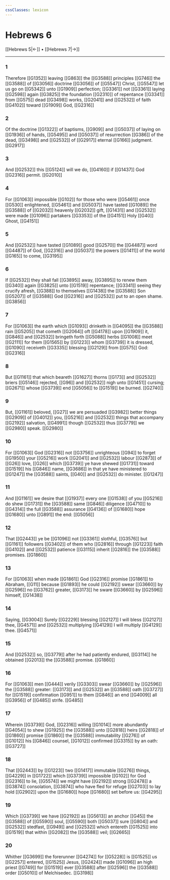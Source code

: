 ```yaml
---
cssClasses: lexicon
---
```

# Hebrews 6

[[Hebrews 5|←]] • [[Hebrews 7|→]]

---

### 1
Therefore [[G1352]] leaving [[G863]] the [[G3588]] principles [[G746]] the [[G3588]] of [[G3056]] doctrine [[G3056]] of [[G5547]] Christ, [[G5547]] let us go on [[G5342]] unto [[G1909]] perfection; [[G3361]] not [[G3361]] laying [[G2598]] again [[G3825]] the foundation [[G2310]] of repentance [[G3341]] from [[G575]] dead [[G3498]] works, [[G2041]] and [[G2532]] of faith [[G4102]] toward [[G1909]] God, [[G2316]]

### 2
Of the doctrine [[G1322]] of baptisms, [[G909]] and [[G5037]] of laying on [[G1936]] of hands, [[G5495]] and [[G5037]] of resurrection [[G386]] of the dead, [[G3498]] and [[G2532]] of [[G2917]] eternal [[G166]] judgment. [[G2917]]

### 3
And [[G2532]] this [[G5124]] will we do, [[G4160]] if [[G1437]] God [[G2316]] permit. [[G2010]]

### 4
For [[G1063]] impossible [[G102]] for those who were [[G5461]] once [[G530]] enlightened, [[G5461]] and [[G5037]] have tasted [[G1089]] the [[G3588]] of [[G2032]] heavenly [[G2032]] gift, [[G1431]] and [[G2532]] were made [[G1096]] partakers [[G3353]] of the [[G4151]] Holy [[G40]] Ghost, [[G4151]]

### 5
And [[G2532]] have tasted [[G1089]] good [[G2570]] the [[G4487]] word [[G4487]] of God, [[G2316]] and [[G5037]] the powers [[G1411]] of the world [[G165]] to come, [[G3195]]

### 6
If [[G2532]] they shall fall [[G3895]] away, [[G3895]] to renew them [[G340]] again [[G3825]] unto [[G1519]] repentance; [[G3341]] seeing they crucify afresh, [[G388]] to themselves [[G1438]] the [[G3588]] Son [[G5207]]  of [[G3588]] God [[G2316]] and [[G2532]] put to an open shame. [[G3856]]

### 7
For [[G1063]] the earth which [[G1093]] drinketh in [[G4095]] the [[G3588]] rain [[G5205]] that cometh [[G2064]] oft [[G4178]] upon [[G1909]] it, [[G846]] and [[G2532]] bringeth forth [[G5088]] herbs [[G1008]] meet [[G2111]] for them [[G1565]] by [[G1223]] whom [[G3739]] it is dressed, [[G1090]] receiveth [[G3335]] blessing [[G2129]] from [[G575]] God: [[G2316]]

### 8
But [[G1161]] that which beareth [[G1627]] thorns [[G173]] and [[G2532]] briers [[G5146]] rejected, [[G96]] and [[G2532]] nigh unto [[G1451]] cursing; [[G2671]] whose [[G3739]] end [[G5056]] to [[G1519]] be burned. [[G2740]]

### 9
But, [[G1161]] beloved, [[G27]] we are persuaded [[G3982]] better things [[G2909]] of [[G4012]] you, [[G5216]] and [[G2532]] things that accompany [[G2192]] salvation, [[G4991]] though [[G2532]] thus [[G3779]] we [[G2980]] speak. [[G2980]]

### 10
For [[G1063]] God [[G2316]] not [[G3756]] unrighteous [[G94]] to forget [[G1950]] your [[G5216]] work [[G2041]] and [[G2532]] labour [[G2873]] of [[G26]] love, [[G26]] which [[G3739]] ye have shewed [[G1731]] toward [[G1519]] his [[G846]] name, [[G3686]] in that ye have ministered to [[G1247]] the [[G3588]] saints, [[G40]] and [[G2532]] do minister. [[G1247]]

### 11
And [[G1161]] we desire that [[G1937]] every one [[G1538]] of you [[G5216]] do shew [[G1731]] the [[G3588]] same [[G846]] diligence [[G4710]] to [[G4314]] the full [[G3588]] assurance [[G4136]] of [[G1680]] hope [[G1680]] unto [[G891]] the end: [[G5056]]

### 12
That [[G2443]] ye be [[G1096]] not [[G3361]] slothful, [[G3576]] but [[G1161]] followers [[G3402]] of them who [[G2816]] through [[G1223]] faith [[G4102]] and [[G2532]] patience [[G3115]] inherit [[G2816]] the [[G3588]] promises. [[G1860]]

### 13
For [[G1063]] when made [[G1861]] God [[G2316]] promise [[G1861]] to Abraham, [[G11]] because [[G1893]] he could [[G2192]] swear [[G3660]] by [[G2596]] no [[G3762]] greater, [[G3173]] he sware [[G3660]] by [[G2596]] himself, [[G1438]]

### 14
Saying, [[G3004]] Surely [[G2229]] blessing [[G2127]] I will bless [[G2127]] thee, [[G4571]] and [[G2532]] multiplying [[G4129]] I will multiply [[G4129]] thee. [[G4571]]

### 15
And [[G2532]] so, [[G3779]] after he had patiently endured, [[G3114]] he obtained [[G2013]] the [[G3588]] promise. [[G1860]]

### 16
For [[G1063]] men [[G444]] verily [[G3303]] swear [[G3660]] by [[G2596]] the [[G3588]] greater: [[G3173]] and [[G2532]]  an [[G3588]] oath [[G3727]] for [[G1519]] confirmation [[G951]] to them [[G846]] an end [[G4009]] all [[G3956]] of [[G485]] strife. [[G485]]

### 17
Wherein [[G3739]] God, [[G2316]] willing [[G1014]] more abundantly [[G4054]] to shew [[G1925]] the [[G3588]] unto [[G2818]] heirs [[G2818]] of [[G1860]] promise [[G1860]] the [[G3588]] immutability [[G276]] of [[G1012]] his [[G846]] counsel, [[G1012]] confirmed [[G3315]] by an oath: [[G3727]]

### 18
That [[G2443]] by [[G1223]] two [[G1417]] immutable [[G276]] things, [[G4229]] in [[G1722]] which [[G3739]] impossible [[G102]] for God [[G2316]] to lie, [[G5574]] we might have [[G2192]] strong [[G2478]] a [[G3874]] consolation, [[G3874]] who have fled for refuge [[G2703]] to lay hold [[G2902]] upon the [[G1680]] hope [[G1680]] set before us: [[G4295]]

### 19
Which [[G3739]] we have [[G2192]] as [[G5613]] an anchor [[G45]] the [[G3588]] of [[G5590]] soul, [[G5590]] both [[G5037]] sure [[G804]] and [[G2532]] stedfast, [[G949]] and [[G2532]] which entereth [[G1525]] into [[G1519]] that within [[G2082]] the [[G3588]] veil; [[G2665]]

### 20
Whither [[G3699]] the forerunner [[G4274]] for [[G5228]] is [[G1525]] us [[G2257]] entered, [[G1525]] Jesus, [[G2424]] made [[G1096]] an high priest [[G749]] for [[G1519]] ever [[G3588]] after [[G2596]] the [[G3588]] order [[G5010]] of Melchisedec. [[G3198]]